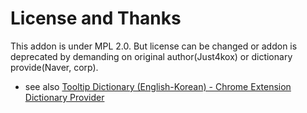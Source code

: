 

# License and Thanks

This addon is under MPL 2.0. But license can be changed or addon is deprecated by demanding on original author(Just4kox) or dictionary provide(Naver, corp).


- see also
[Tooltip Dictionary (English-Korean) - Chrome Extension](https://chrome.google.com/webstore/detail/tooltip-dictionary-englis/hcidimjcobcnahiceedndikkenbibpop/)
[Dictionary Provider](endic.naver.com/)